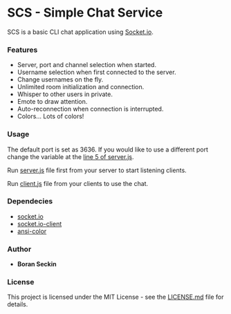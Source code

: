 # SCS - Simple Chat Service

SCS is a basic CLI chat application using [Socket.io](https://socket.io/).

### Features
- Server, port and channel selection when started.
- Username selection when first connected to the server.
- Change usernames on the fly.
- Unlimited room initialization and connection.
- Whisper to other users in private.
- Emote to draw attention.
- Auto-reconnection when connection is interrupted.
- Colors... Lots of colors!

### Usage
The default port is set as 3636. If you would like to use a different port change the variable at the [line 5 of server.js](server.js#L5).

Run [server.js](server.js) file first from your server to start listening clients.

Run [client.js](client.js) file from your clients to use the chat.

### Dependecies
- [socket.io](https://www.npmjs.com/package/socket.io)
- [socket.io-client](https://www.npmjs.com/package/socket.io-client)
- [ansi-color](https://www.npmjs.com/package/ansi-color)

### Author
- **Boran Seckin**

### License
This project is licensed under the MIT License - see the [LICENSE.md](LICENSE.md) file for details.
